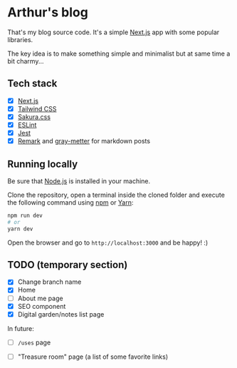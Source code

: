 # Arthur's blog

That's my blog source code. It's a simple [Next.js](https://nextjs.org) app with some popular libraries.

The key idea is to make something simple and minimalist but at same time a bit charmy...

## Tech stack

- [x] [Next.js](https://nextjs.org)
- [x] [Tailwind CSS](https://tailwindcss.com/)
- [x] [Sakura.css](https://github.com/oxalorg/sakura/)
- [x] [ESLint](https://eslint.org/)
- [x] [Jest](https://jestjs.io/)
- [x] [Remark](https://github.com/remarkjs/remark) and [gray-metter](https://github.com/jonschlinkert/gray-matter) for markdown posts

## Running locally

Be sure that [Node.js](https://nodejs.org/en/) is installed in your machine.

Clone the repository, open a terminal inside the cloned folder and execute the following command using [npm](https://npmjs.com) or [Yarn](https://yarnpkg.com/):

```bash
npm run dev
# or
yarn dev
```

Open the browser and go to `http://localhost:3000` and be happy! :)

## TODO (temporary section)

- [x] Change branch name
- [x] Home
- [ ] About me page
- [x] SEO component
- [x] Digital garden/notes list page

In future:
- [ ] `/uses` page
- [ ] "Treasure room" page (a list of some favorite links)

